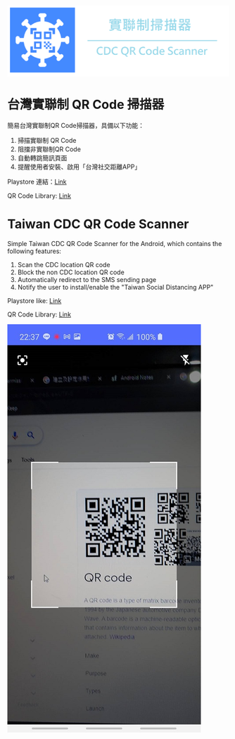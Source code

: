 ![banner](Img/banner.png)
# 台灣實聯制 QR Code 掃描器
簡易台灣實聯制QR Code掃描器，具備以下功能：
1. 掃描實聯制 QR Code
2. 阻擋非實聯制QR Code
3. 自動轉跳簡訊頁面
4. 提醒使用者安裝、啟用「台灣社交距離APP」

Playstore 連結：[Link](https://play.google.com/store/apps/details?id=com.capybara.contacttracingscanner)

QR Code Library: [Link](https://github.com/yuriy-budiyev/code-scanner)

# Taiwan CDC QR Code Scanner
Simple Taiwan CDC QR Code Scanner for the Android, which contains the following features:

1. Scan the CDC location QR code
2. Block the non CDC location QR code
3. Automatically redirect to the SMS sending page
4. Notify the user to install/enable the "Taiwan Social Distancing APP"

Playstore like: [Link](https://play.google.com/store/apps/details?id=com.capybara.contacttracingscanner)

QR Code Library: [Link](https://github.com/yuriy-budiyev/code-scanner)



![screenshot](Img/screenshot.jpg)
